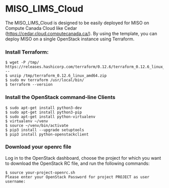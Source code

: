 # MISO_LIMS_Cloud

The MISO_LIMS_Cloud is designed to be easily deployed for MISO on Compute Canada Cloud like Cedar (https://cedar.cloud.computecanada.ca/). By using the template, you can deploy MISO on a single OpenStack instance using Terraform.

### Install Terraform:

```
$ wget -P /tmp/ https://releases.hashicorp.com/terraform/0.12.6/terraform_0.12.6_linux_amd64.zip
--
$ unzip /tmp/terraform_0.12.6_linux_amd64.zip
$ sudo mv terraform /usr/local/bin/
$ terraform --version
```

### Install the OpenStack command-line Clients
```
$ sudo apt-get install python3-dev
$ sudo apt-get install python3-pip
$ sudo apt-get install python-virtualenv
$ virtualenv ~/venv
$ source ~/venv/bin/activate
$ pip3 install --upgrade setuptools
$ pip3 install python-openstackclient
```

### Download your openrc file

Log in to the OpenStack dashboard, choose the project for which you want to download the OpenStack RC file, and run the following commands:
```
$ source your-project-openrc.sh
Please enter your OpenStack Password for project PROJECT as user username:
```
